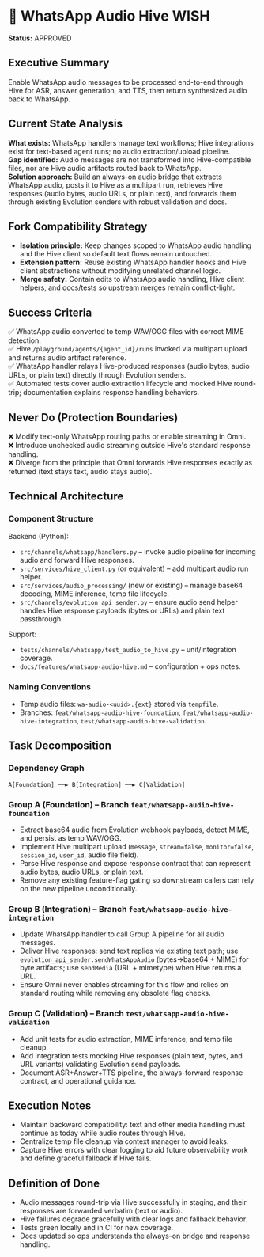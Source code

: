 # 🧞 WhatsApp Audio Hive WISH

**Status:** APPROVED

## Executive Summary
Enable WhatsApp audio messages to be processed end-to-end through Hive for ASR, answer generation, and TTS, then return synthesized audio back to WhatsApp.

## Current State Analysis
**What exists:** WhatsApp handlers manage text workflows; Hive integrations exist for text-based agent runs; no audio extraction/upload pipeline.  
**Gap identified:** Audio messages are not transformed into Hive-compatible files, nor are Hive audio artifacts routed back to WhatsApp.  
**Solution approach:** Build an always-on audio bridge that extracts WhatsApp audio, posts it to Hive as a multipart run, retrieves Hive responses (audio bytes, audio URLs, or plain text), and forwards them through existing Evolution senders with robust validation and docs.

## Fork Compatibility Strategy
- **Isolation principle:** Keep changes scoped to WhatsApp audio handling and the Hive client so default text flows remain untouched.  
- **Extension pattern:** Reuse existing WhatsApp handler hooks and Hive client abstractions without modifying unrelated channel logic.  
- **Merge safety:** Contain edits to WhatsApp audio handling, Hive client helpers, and docs/tests so upstream merges remain conflict-light.

## Success Criteria
✅ WhatsApp audio converted to temp WAV/OGG files with correct MIME detection.  
✅ Hive `/playground/agents/{agent_id}/runs` invoked via multipart upload and returns audio artifact reference.  
✅ WhatsApp handler relays Hive-produced responses (audio bytes, audio URLs, or plain text) directly through Evolution senders.  
✅ Automated tests cover audio extraction lifecycle and mocked Hive round-trip; documentation explains response handling behaviors.

## Never Do (Protection Boundaries)
❌ Modify text-only WhatsApp routing paths or enable streaming in Omni.  
❌ Introduce unchecked audio streaming outside Hive's standard response handling.  
❌ Diverge from the principle that Omni forwards Hive responses exactly as returned (text stays text, audio stays audio).

## Technical Architecture

### Component Structure
Backend (Python):
- `src/channels/whatsapp/handlers.py` – invoke audio pipeline for incoming audio and forward Hive responses.
- `src/services/hive_client.py` (or equivalent) – add multipart audio run helper.
- `src/services/audio_processing/` (new or existing) – manage base64 decoding, MIME inference, temp file lifecycle.
- `src/channels/evolution_api_sender.py` – ensure audio send helper handles Hive response payloads (bytes or URLs) and plain text passthrough.

Support:
- `tests/channels/whatsapp/test_audio_to_hive.py` – unit/integration coverage.  
- `docs/features/whatsapp-audio-hive.md` – configuration + ops notes.

### Naming Conventions
- Temp audio files: `wa-audio-<uuid>.{ext}` stored via `tempfile`.  
- Branches: `feat/whatsapp-audio-hive-foundation`, `feat/whatsapp-audio-hive-integration`, `test/whatsapp-audio-hive-validation`.

## Task Decomposition

### Dependency Graph
```
A[Foundation] ──► B[Integration] ──► C[Validation]
```

### Group A (Foundation) – Branch `feat/whatsapp-audio-hive-foundation`
- Extract base64 audio from Evolution webhook payloads, detect MIME, and persist as temp WAV/OGG.  
- Implement Hive multipart upload (`message`, `stream=false`, `monitor=false`, `session_id`, `user_id`, audio file field).  
- Parse Hive response and expose response contract that can represent audio bytes, audio URLs, or plain text.  
- Remove any existing feature-flag gating so downstream callers can rely on the new pipeline unconditionally.

### Group B (Integration) – Branch `feat/whatsapp-audio-hive-integration`
- Update WhatsApp handler to call Group A pipeline for all audio messages.  
- Deliver Hive responses: send text replies via existing text path; use `evolution_api_sender.sendWhatsAppAudio` (bytes→base64 + MIME) for byte artifacts; use `sendMedia` (URL + mimetype) when Hive returns a URL.  
- Ensure Omni never enables streaming for this flow and relies on standard routing while removing any obsolete flag checks.

### Group C (Validation) – Branch `test/whatsapp-audio-hive-validation`
- Add unit tests for audio extraction, MIME inference, and temp file cleanup.  
- Add integration tests mocking Hive responses (plain text, bytes, and URL variants) validating Evolution send payloads.  
- Document ASR+Answer+TTS pipeline, the always-forward response contract, and operational guidance.

## Execution Notes
- Maintain backward compatibility: text and other media handling must continue as today while audio routes through Hive.  
- Centralize temp file cleanup via context manager to avoid leaks.  
- Capture Hive errors with clear logging to aid future observability work and define graceful fallback if Hive fails.

## Definition of Done
- Audio messages round-trip via Hive successfully in staging, and their responses are forwarded verbatim (text or audio).  
- Hive failures degrade gracefully with clear logs and fallback behavior.  
- Tests green locally and in CI for new coverage.  
- Docs updated so ops understands the always-on bridge and response handling.
